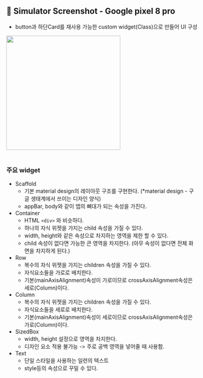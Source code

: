## 📱 Simulator Screenshot - Google pixel 8 pro
 - button과 하단Card를 재사용 가능한 custom widget(Class)으로 만들어 UI 구성
<img src="https://github.com/kanghowoo/flutter-study/assets/23518342/725c40a6-6060-4852-9713-ac9bc3dd3a53" width="300" style="width-max" />
<br/><br/>

### 주요 widget
  - Scaffold
    - 기본 material design의 레이아웃 구조를 구현한다. (*material design - 구글 생태계에서 쓰이는 디자인 양식)
    - appBar, body와 같이 앱의 뼈대가 되는 속성을 가진다.
  - Container
    - HTML `<div>` 와 비슷하다.
    - 하나의 자식 위젯을 가지는 child 속성을 가질 수 있다.
    - width, height와 같은 속성으로 차지하는 영역을 제한 할 수 있다.
    - child 속성이 없다면 가능한 큰 영역을 차지한다. (아무 속성이 없다면 전체 화면을 차지하게 된다.)
  - Row
    - 복수의 자식 위젯을 가지는 children 속성을 가질 수 있다.
    - 자식요소들을 가로로 배치한다.
    - 기본(mainAxisAlignment)속성이 가로이므로 crossAxisAlignment속성은 세로(Column)이다.
  - Column
    - 복수의 자식 위젯을 가지는 children 속성을 가질 수 있다.
    - 자식요소들을 세로로 배치한다.
    - 기본(mainAxisAlignment)속성이 세로이므로 crossAxisAlignment속성은 가로(Column)이다.
  - SizedBox
    - width, height 설정으로 영역을 차지한다.
    - 디자인 요소 적용 불가능 -> 주로 공백 영역을 넣어줄 때 사용함. 
  - Text
    -  단일 스타일을 사용하는 일련의 텍스트
    -  style등의 속성으로 꾸밀 수 있다.
